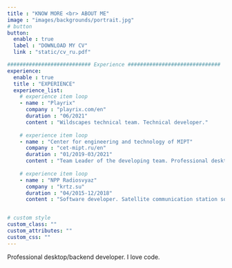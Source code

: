 ```yaml
---
title : "KNOW MORE <br> ABOUT ME"
image : "images/backgrounds/portrait.jpg"
# button
button:
  enable : true
  label : "DOWNLOAD MY CV"
  link : "static/cv_ru.pdf"

########################### Experience ##############################
experience:
  enable : true
  title : "EXPERIENCE"
  experience_list:
    # experience item loop
    - name : "Playrix"
      company : "playrix.com/en"
      duration : "06/2021"
      content : "Wildscapes technical team. Technical developer."
      
    # experience item loop
    - name : "Center for engineering and technology of MIPT"
      company : "cet-mipt.ru/en"
      duration : "01/2019-03/2021"
      content : "Team Leader of the developing team. Professional desktop application for the design and optimization of gas and oil fields."
      
    # experience item loop
    - name : "NPP Radiosvyaz"
      company : "krtz.su"
      duration : "04/2015-12/2018"
      content : "Software developer. Satellite communication station software."


# custom style
custom_class: "" 
custom_attributes: "" 
custom_css: ""
---
```


Professional desktop/backend developer. I love code.